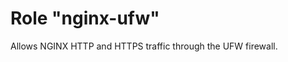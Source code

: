 # Role "nginx-ufw"

Allows NGINX HTTP and HTTPS traffic through the UFW firewall.


<!-- vim: set textwidth=80 sw=2 ts=2: -->
